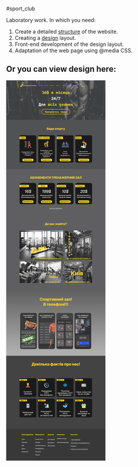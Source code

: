 #sport_club

Laboratory work. In which you need:
1. Create a detailed [structure](https://www.figma.com/board/IbBbyZB9cBmeYJRjCYGulw/Sport_club?node-id=0%3A1&t=3XIoWkUuUq2JrTKL-1) of the website.
2. Creating a [design](https://www.figma.com/design/QYRANTzaXWu34QrhB3fa0B/sport_club_design?node-id=0%3A1&t=lgYXntlveCkKKcri-1) layout.
3. Front-end development of the design layout.
4. Adaptation of the web page using @media CSS.

## Or you can view design here:
![See pdf](https://github.com/Sviatoslav1886/sport_club/blob/main/Web-design_sporClub_site.png)
